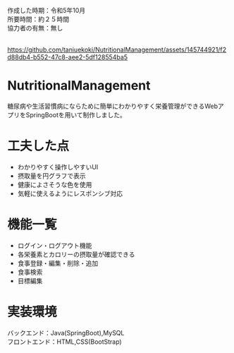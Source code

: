 作成した時期：令和5年10月<br>
所要時間：約２５時間<br>
協力者の有無：無し<br><br>

https://github.com/taniuekoki/NutritionalManagement/assets/145744921/f2d88db4-b552-47c8-aee2-5df128554ba5
# NutritionalManagement
糖尿病や生活習慣病にならために簡単にわかりやすく栄養管理ができるWebアプリをSpringBootを用いて制作しました。
# 工夫した点
* わかりやすく操作しやすいUI
* 摂取量を円グラフで表示
* 健康によさそうな色を使用
* 気軽に使えるようにレスポンシブ対応
# 機能一覧
* ログイン・ログアウト機能
* 各栄養素とカロリーの摂取量が確認できる
* 食事登録・編集・削除・追加
* 食事検索
* 目標編集
# 実装環境
バックエンド：Java(SpringBoot),MySQL<br>
フロントエンド：HTML,CSS(BootStrap)
